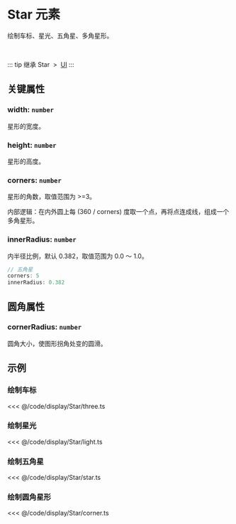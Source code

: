 <script setup>
import Case from '/component/Case.vue'
</script>

# Star 元素

绘制车标、星光、五角星、多角星形。

<case name="Star" editor=false></case>

<br/>

::: tip 继承
Star &nbsp;>&nbsp; [UI](./UI.md)
:::

## 关键属性

### width: `number`

星形的宽度。

### height: `number`

星形的高度。

### corners: `number`

星形的角数，取值范围为 >=3。

内部逻辑：在内外圆上每 (360 / corners) 度取一个点，再将点连成线，组成一个多角星形。

### innerRadius: `number`

内半径比例，默认 0.382，取值范围为 0.0 ～ 1.0。

```ts
// 五角星
corners: 5
innerRadius: 0.382
```

## 圆角属性

### cornerRadius: `number`

圆角大小，使图形拐角处变的圆滑。

<!-- ## 继承元素

### [UI](./UI.md) -->

<!-- ## API

### [Star](/api/classes/Star.md) -->

## 示例

<case name="Star" index=0 editor=false></case>

### 绘制车标

<<< @/code/display/Star/three.ts

<case name="Star" index=1 editor=false></case>

### 绘制星光

<<< @/code/display/Star/light.ts

<case name="Star" index=2 editor=false></case>

### 绘制五角星

<<< @/code/display/Star/star.ts

<case name="Star" index=5 editor=false></case>

### 绘制圆角星形

<<< @/code/display/Star/corner.ts
